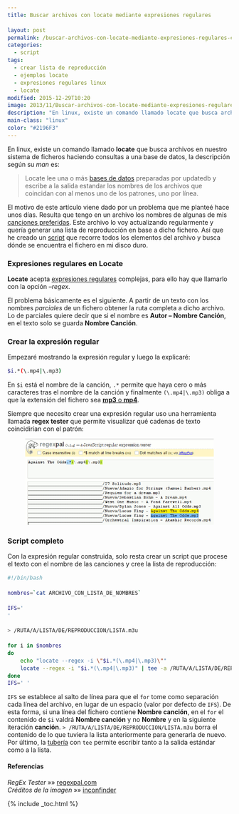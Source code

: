 ```yaml
---
title: Buscar archivos con locate mediante expresiones regulares

layout: post
permalink: /buscar-archivos-con-locate-mediante-expresiones-regulares-complejas/
categories:
  - script
tags:
  - crear lista de reproducción
  - ejemplos locate
  - expresiones regulares linux
  - locate
modified: 2015-12-29T10:20
image: 2013/11/Buscar-archivos-con-locate-mediante-expresiones-regulares-complejas.png
description: "En linux, existe un comando llamado locate que busca archivos en nuestro sistema de ficheros haciendo consultas a una base de datos, la descripción según su man es:"
main-class: "linux"
color: "#2196F3"
---
```

En linux, existe un comando llamado **locate** que busca archivos en nuestro sistema de ficheros haciendo consultas a una base de datos, la descripción según su *man* es:

> Locate lee una o más [bases de datos][1] preparadas por updatedb y escribe a la salida estandar los nombres de los archivos que coincidan con al menos uno de los patrones, uno por línea.

El motivo de este artículo viene dado por un problema que me planteé hace unos días. Resulta que tengo en un archivo los nombres de algunas de mis <a href="http://www.youtube.com/playlist?list=PLINUjqv9_oyrI4SXWqf-sBhoUnxHe2bRh" title="Lista de reproducción EPIC3" target="_blank">canciones preferidas</a>. Este archivo lo voy actualizando regularmente y quería generar una lista de reproducción en base a dicho fichero. Así que he creado un [script][2] que recorre todos los elementos del archivo y busca dónde se encuentra el fichero en mi disco duro.

<!--ad-->

### Expresiones regulares en Locate

**Locate** acepta [expresiones regulares][3] complejas, para ello hay que llamarlo con la opción *&#8211;regex*.

El problema básicamente es el siguiente. A partir de un texto con los nombres *parciales* de un fichero obtener la ruta completa a dicho archivo. Lo de parciales quiere decir que si el nombre es **Autor &#8211; Nombre Canción**, en el texto solo se guarda **Nombre Canción**.

### Crear la expresión regular

Empezaré mostrando la expresión regular y luego la explicaré:

```bash
$i.*(\.mp4|\.mp3)

```

En `$i` está el nombre de la canción, `.*` permite que haya cero o más caracteres tras el nombre de la canción y finalmente `(\.mp4|\.mp3)` obliga a que la extensión del fichero sea [**mp3** o **mp4**][4].

Siempre que necesito crear una expresión regular uso una herramienta llamada **regex tester** que permite visualizar qué cadenas de texto coincidirían con el patrón:

<figure>
  <a href="/assets/img/2013/11/Buscar-archivos-con-locate-mediante-expresiones-regulares-complejas.png"><img src="/assets/img/2013/11/Buscar-archivos-con-locate-mediante-expresiones-regulares-complejas.png" title="{{ page.title }}" alt="{{ page.title }}" /></a>
</figure>

### Script completo

Con la expresión regular construida, solo resta crear un script que procese el texto con el nombre de las canciones y cree la lista de reproducción:

```bash
#!/bin/bash

nombres=`cat ARCHIVO_CON_LISTA_DE_NOMBRES`

IFS='
'

> /RUTA/A/LISTA/DE/REPRODUCCION/LISTA.m3u

for i in $nombres
do
    echo "locate --regex -i \"$i.*(\.mp4|\.mp3)\""
    locate --regex -i "$i.*(\.mp4|\.mp3)" | tee -a /RUTA/A/LISTA/DE/REPRODUCCION/LISTA.m3u
done
IFS=' '

```

`IFS` se establece al salto de línea para que el `for` tome como separación cada línea del archivo, en lugar de un espacio (valor por defecto de `IFS`). De esta forma, si una línea del fichero contiene **Nombre canción**, en el `for` el contenido de `$i` valdrá **Nombre canción** y no **Nombre** y en la siguiente iteración **canción**. `> /RUTA/A/LISTA/DE/REPRODUCCION/LISTA.m3u` borra el contenido de lo que tuviera la lista anteriormente para generarla de nuevo. Por último, la [tubería][5] con `tee` permite escribir tanto a la salida estándar como a la lista.

#### Referencias

*RegEx Tester* »» <a href="http://regexpal.com/" target="_blank">regexpal.com</a>  
*Créditos de la imagen* »» <a href="https://www.iconfinder.com/icons/33644/terminal_icon" target="_blank">inconfinder</a>



 [1]: https://elbauldelprogramador.com/bases-de-datos/ "Bases de Datos"
 [2]: https://elbauldelprogramador.com/ "Categoría script"
 [3]: https://elbauldelprogramador.com/programacion-bash-expresiones-regulares/ "Programación bash – Expresiones Regulares"
 [4]: https://elbauldelprogramador.com/cual-es-la-diferencia-entre-los-distintos-formatos-de-audio-y-cual-deberia-elegir/ "¿Cual es la diferencia entre los distintos formatos de audio, y cual debería elegir?"
 [5]: https://elbauldelprogramador.com/programacion-bash-metacaracteres-de/ "Programación Bash – Metacaracteres de redirección"

{% include _toc.html %}
